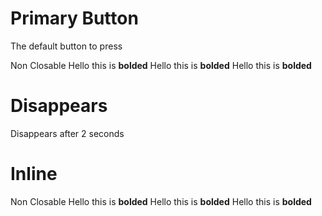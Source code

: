 # Primary Button

The default button to press

<DemoContainer>
  <div class="">
      <y-message type="info" :closable="false">Non Closable</y-message>
      <y-message type="success">Hello this is <strong>bolded</strong></y-message>
      <y-message type="warning">Hello this is <strong>bolded</strong></y-message>
      <y-message type="danger">Hello this is <strong>bolded</strong></y-message>
  </div>
</DemoContainer>

# Disappears
<DemoContainer>
  <div class="">
      <y-message-block label="Primary" type="info" :life="2000" :sticky="false">Disappears after 2 seconds</y-message-block>
  </div>
</DemoContainer>

# Inline
<DemoContainer>
  <div class="">
      <y-message-inline type="info">Non Closable</y-message-inline>
      <y-message-inline type="success">Hello this is <strong>bolded</strong></y-message-inline>
      <y-message-inline type="warning">Hello this is <strong>bolded</strong></y-message-inline>
      <y-message-inline type="danger">Hello this is <strong>bolded</strong></y-message-inline>
  </div>
</DemoContainer>
